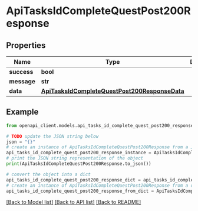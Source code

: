 # ApiTasksIdCompleteQuestPost200Response


## Properties

Name | Type | Description | Notes
------------ | ------------- | ------------- | -------------
**success** | **bool** |  | [optional] 
**message** | **str** |  | [optional] 
**data** | [**ApiTasksIdCompleteQuestPost200ResponseData**](ApiTasksIdCompleteQuestPost200ResponseData.md) |  | [optional] 

## Example

```python
from openapi_client.models.api_tasks_id_complete_quest_post200_response import ApiTasksIdCompleteQuestPost200Response

# TODO update the JSON string below
json = "{}"
# create an instance of ApiTasksIdCompleteQuestPost200Response from a JSON string
api_tasks_id_complete_quest_post200_response_instance = ApiTasksIdCompleteQuestPost200Response.from_json(json)
# print the JSON string representation of the object
print(ApiTasksIdCompleteQuestPost200Response.to_json())

# convert the object into a dict
api_tasks_id_complete_quest_post200_response_dict = api_tasks_id_complete_quest_post200_response_instance.to_dict()
# create an instance of ApiTasksIdCompleteQuestPost200Response from a dict
api_tasks_id_complete_quest_post200_response_from_dict = ApiTasksIdCompleteQuestPost200Response.from_dict(api_tasks_id_complete_quest_post200_response_dict)
```
[[Back to Model list]](../README.md#documentation-for-models) [[Back to API list]](../README.md#documentation-for-api-endpoints) [[Back to README]](../README.md)


